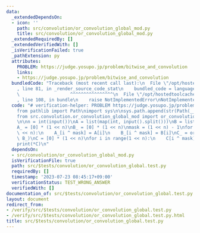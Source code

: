 ```yaml
---
data:
  _extendedDependsOn:
  - icon: ''
    path: src/convolution/or_convolution_global_mod.py
    title: src/convolution/or_convolution_global_mod.py
  _extendedRequiredBy: []
  _extendedVerifiedWith: []
  _isVerificationFailed: true
  _pathExtension: py
  attributes:
    PROBLEM: https://judge.yosupo.jp/problem/bitwise_and_convolution
    links:
    - https://judge.yosupo.jp/problem/bitwise_and_convolution
  bundledCode: "Traceback (most recent call last):\n  File \"/opt/hostedtoolcache/Python/3.11.4/x64/lib/python3.11/site-packages/onlinejudge_verify/documentation/build.py\"\
    , line 81, in _render_source_code_stat\n    bundled_code = language.bundle(\n\
    \                   ^^^^^^^^^^^^^^^^\n  File \"/opt/hostedtoolcache/Python/3.11.4/x64/lib/python3.11/site-packages/onlinejudge_verify/languages/python.py\"\
    , line 108, in bundle\n    raise NotImplementedError\nNotImplementedError\n"
  code: "# verification-helper: PROBLEM https://judge.yosupo.jp/problem/bitwise_and_convolution\n\
    from pathlib import Path\nimport sys\n\nsys.path.append(str(Path(__file__).resolve().parent.parent.parent.parent))\n\
    from src.convolution.or_convolution_global_mod import or_convolution_global_mod\n\
    \n\nn = int(input())\nA = list(map(int, input().split()))\nB = list(map(int, input().split()))\n\
    A_ = [0] * (1 << n)\nB_ = [0] * (1 << n)\nmask = (1 << n) - 1\nfor i in range(1\
    \ << n):\n    A_[i ^ mask] = A[i]\n    B_[i ^ mask] = B[i]\nC_ = or_convolution_global_mod(A_,\
    \ B_)\nC = [0] * (1 << n)\nfor i in range(1 << n):\n    C[i ^ mask] = C_[i]\n\
    print(*C)\n"
  dependsOn:
  - src/convolution/or_convolution_global_mod.py
  isVerificationFile: true
  path: src/$tests/convolution/or_convolution_global.test.py
  requiredBy: []
  timestamp: '2023-07-23 08:45:17+09:00'
  verificationStatus: TEST_WRONG_ANSWER
  verifiedWith: []
documentation_of: src/$tests/convolution/or_convolution_global.test.py
layout: document
redirect_from:
- /verify/src/$tests/convolution/or_convolution_global.test.py
- /verify/src/$tests/convolution/or_convolution_global.test.py.html
title: src/$tests/convolution/or_convolution_global.test.py
---
```

